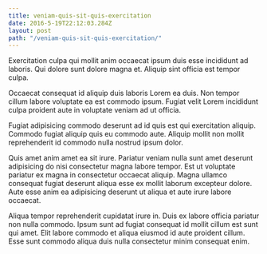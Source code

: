 ```yaml
---
title: veniam-quis-sit-quis-exercitation
date: 2016-5-19T22:12:03.284Z
layout: post
path: "/veniam-quis-sit-quis-exercitation/"
---
```


Exercitation culpa qui mollit anim occaecat ipsum duis esse incididunt ad laboris. Qui dolore sunt dolore magna et. Aliquip sint officia est tempor culpa.

Occaecat consequat id aliquip duis laboris Lorem ea duis. Non tempor cillum labore voluptate ea est commodo ipsum. Fugiat velit Lorem incididunt culpa proident aute in voluptate veniam ad ut officia.

Fugiat adipisicing commodo deserunt ad id quis est qui exercitation aliquip. Commodo fugiat aliquip quis eu commodo aute. Aliquip mollit non mollit reprehenderit id commodo nulla nostrud ipsum dolor.

Quis amet anim amet ea sit irure. Pariatur veniam nulla sunt amet deserunt adipisicing do nisi consectetur magna labore tempor. Est ut voluptate pariatur ex magna in consectetur occaecat aliquip. Magna ullamco consequat fugiat deserunt aliqua esse ex mollit laborum excepteur dolore. Aute esse anim ea adipisicing deserunt ut aliqua et aute irure labore occaecat.

Aliqua tempor reprehenderit cupidatat irure in. Duis ex labore officia pariatur non nulla commodo. Ipsum sunt ad fugiat consequat id mollit cillum est sunt qui amet. Elit labore commodo et aliqua eiusmod id aute proident cillum. Esse sunt commodo aliqua duis nulla consectetur minim consequat enim.